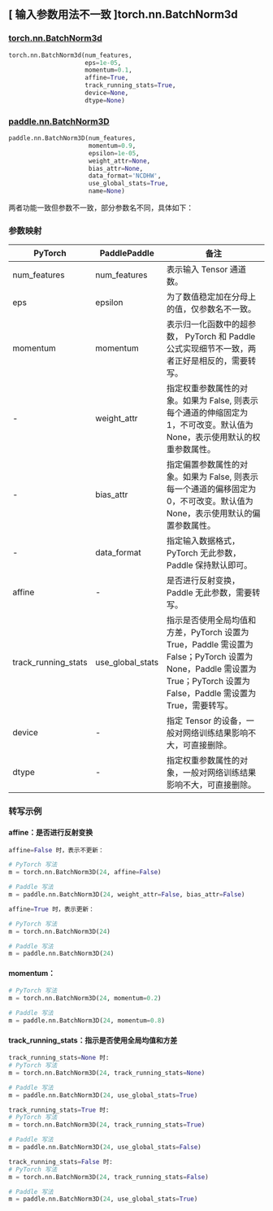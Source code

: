 ## [ 输入参数用法不一致 ]torch.nn.BatchNorm3d
### [torch.nn.BatchNorm3d](https://pytorch.org/docs/stable/generated/torch.nn.BatchNorm3d.html?highlight=torch%20nn%20batchnorm3d#torch.nn.BatchNorm3d)

```python
torch.nn.BatchNorm3d(num_features,
                     eps=1e-05,
                     momentum=0.1,
                     affine=True,
                     track_running_stats=True,
                     device=None,
                     dtype=None)
```

### [paddle.nn.BatchNorm3D](https://www.paddlepaddle.org.cn/documentation/docs/zh/develop/api/paddle/nn/BatchNorm3D_cn.html#batchnorm3d)

```python
paddle.nn.BatchNorm3D(num_features,
                      momentum=0.9,
                      epsilon=1e-05,
                      weight_attr=None,
                      bias_attr=None,
                      data_format='NCDHW',
                      use_global_stats=True,
                      name=None)
```

两者功能一致但参数不一致，部分参数名不同，具体如下：
### 参数映射

| PyTorch       | PaddlePaddle | 备注                                                   |
| ------------- | ------------ | ------------------------------------------------------ |
| num_features           | num_features      | 表示输入 Tensor 通道数。                                     |
| eps           | epsilon      | 为了数值稳定加在分母上的值，仅参数名不一致。                                     |
| momentum           | momentum      | 表示归一化函数中的超参数， PyTorch 和 Paddle 公式实现细节不一致，两者正好是相反的，需要转写。                                     |
| -             | weight_attr  | 指定权重参数属性的对象。如果为 False, 则表示每个通道的伸缩固定为 1，不可改变。默认值为 None，表示使用默认的权重参数属性。 |
| -             | bias_attr    | 指定偏置参数属性的对象。如果为 False, 则表示每一个通道的偏移固定为 0，不可改变。默认值为 None，表示使用默认的偏置参数属性。 |
| -             | data_format  | 指定输入数据格式， PyTorch 无此参数，Paddle 保持默认即可。 |
| affine              | -                | 是否进行反射变换， Paddle 无此参数，需要转写。                                                                                                 |
| track_running_stats | use_global_stats | 指示是否使用全局均值和方差，PyTorch 设置为 True，Paddle 需设置为 False；PyTorch 设置为 None，Paddle 需设置为 True；PyTorch 设置为 False，Paddle 需设置为 True，需要转写。 |
| device        | -            | 指定 Tensor 的设备，一般对网络训练结果影响不大，可直接删除。   |
| dtype         | -            | 指定权重参数属性的对象，一般对网络训练结果影响不大，可直接删除。 |

### 转写示例
#### affine：是否进行反射变换
```python
affine=False 时，表示不更新：

# PyTorch 写法
m = torch.nn.BatchNorm3D(24, affine=False)

# Paddle 写法
m = paddle.nn.BatchNorm3D(24, weight_attr=False, bias_attr=False)

affine=True 时，表示更新：

# PyTorch 写法
m = torch.nn.BatchNorm3D(24)

# Paddle 写法
m = paddle.nn.BatchNorm3D(24)
```

#### momentum：
```python
# PyTorch 写法
m = torch.nn.BatchNorm3D(24, momentum=0.2)

# Paddle 写法
m = paddle.nn.BatchNorm3D(24, momentum=0.8)
```
#### track_running_stats：指示是否使用全局均值和方差

```python
track_running_stats=None 时:
# PyTorch 写法
m = torch.nn.BatchNorm3D(24, track_running_stats=None)

# Paddle 写法
m = paddle.nn.BatchNorm3D(24, use_global_stats=True)

track_running_stats=True 时:
# PyTorch 写法
m = torch.nn.BatchNorm3D(24, track_running_stats=True)

# Paddle 写法
m = paddle.nn.BatchNorm3D(24, use_global_stats=False)

track_running_stats=False 时:
# PyTorch 写法
m = torch.nn.BatchNorm3D(24, track_running_stats=False)

# Paddle 写法
m = paddle.nn.BatchNorm3D(24, use_global_stats=True)
```
